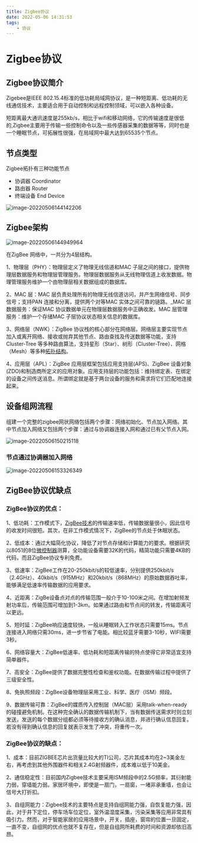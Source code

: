 ```yaml
---
title: Zigbee协议
date: 2022-05-06 14:31:53
tags:
    - 协议
---
```


<!--more-->

# Zigbee协议

## Zigbee协议简介

Zigebee是IEEE 802.15.4标准的低功耗局域网协议，是一种短距离、低功耗的无线通信技术，主要适合用于自动控制和远程控制领域，可以嵌入各种设备。

短距离最大通讯速度是255kb/s，相比于wifi和移动网络，它的传输速度是很低的,Zigbee主要用于传输一些控制命令以及一些传感器采集的数据等等，同时也是一个睡眠节点，可拓展性很强，在局域网中最大达到65535个节点。

## 节点类型

Zigbee拓扑有三种功能节点

- 协调器	Coordinator
- 路由器	Router
- 终端设备	End Device

![image-20220506144142206](https://s2.loli.net/2022/05/06/T1AoyfeMW5sKukU.png)

## Zigbee架构

![image-20220506144949964](https://s2.loli.net/2022/05/06/k8TKGtbBE1LfM9y.png)

在ZigBee 网络中，一共分为4层结构。 

1、物理层（PHY）：物理层定义了物理无线信道和MAC 子层之间的接口，提供物理层数据服务和物理层管理服务。­物理层数据服务从无线物理信道上收发数据。­物理管理服务维护一个由物理层相关数据组成的数据库。

2、MAC 层：MAC 层负责处理所有的物理无线信道访问，并产生网络信号、同步信号；支持PAN 连接和分离，提供两个对等MAC  实体之间可靠的链路。_MAC 层数据服务：保证MAC 协议数据单元在物理层数据服务中正确收发。MAC 层管理服务：维护一个存储MAC  子层协议状态相关信息的数据库。

3、网络层（NWK）：ZigBee  协议栈的核心部分在网络层。网络层主要实现节点加入或离开网络、接收或抛弃其他节点、路由查找及传送数据等功能，支持Cluster-Tree  等多种路由算法，支持星形（Star）、树形（Cluster-Tree）、网格（Mesh）等多种[拓扑结构](https://www.eefocus.com/baike/513966)。

4、应用层（APL）：ZigBee 应用层框架包括应用支持层(APS)、ZigBee 设备对象(ZDO)和制造商所定义的应用对象。应用支持层的功能包括：维持绑定表、在绑定的设备之间传送消息。所谓绑定就是基于两台设备的服务和需求将它们匹配地连接起来。

## 设备组网流程

组建一个完整的zigbee网状网络包括两个步骤：网络初始化、节点加入网络。其中节点加入网络又包括两个步骤：通过与协调器连接入网和通过已有父节点入网。

![image-20220506150215118](https://s2.loli.net/2022/05/06/lbdSga4Tzvr2NoJ.png)

### 节点通过协调器加入网络

![image-20220506153326349](https://s2.loli.net/2022/05/06/rgitz9lJsBqC4VN.png)  

##  ZigBee协议优缺点 

### **ZigBee协议的优点：**

1、低功耗：工作模式下，[ZigBee技术](https://www.eefocus.com/baike/510530)的传输速率低，传输数据量很小，因此信号的收发时间很短。其次，在非工作模式情况下，ZigBee的节点处于休眠状态。

2、低成本：通过大幅简化协议，降低了对节点存储和计算能力的要求。根据研究以8051的8位[微控制器](https://www.eefocus.com/baike/485598)测算，全功能设备需要32K的代码，精简功能只需要4KB的代码，而且ZigBee协议专利免费。

3、低速率：ZigBee工作在20-250kbit/s的较低速率，分别提供250kbit/s（2.4GHz）、40kbit/s（915MHz）和20kbit/s（868MHz）的原始数据吞吐率，能够满足低速率传输数据的应用要求。

4、近距离：ZigBe设备点对点的传输范围一般介于10-100米之间。在增加射频发射功率后，传输范围可增加到1-3km。如果通过路由和节点间的转发，传输距离可以更远。

5、短时延：ZigBee响应速度较快，一般从睡眠转入工作状态只需要15ms。节点连接进入网络只需30ms，进一步节省了电能。相比较蓝牙需要3-10秒，WIFI需要3秒。

6、网络容量大：ZigBee低速率、低功耗和短距离传输的特点使得它非常适宜支持简单器件。

7、高安全：ZigBee提供了数据完整性检查和鉴权功能。在数据传输过程中提供了三级安全性。

8、免执照频段：ZigBee设备物理层采用工业、科学、医疗（ISM）频段。

9、数据传输可靠：ZigBee的媒质传入控制层（MAC层）采用talk-when-ready的碰撞避免机制。在这种完全确认的数据传输机制下，当有数据传送需求时则立刻发送，发送的每个数据分组都必须等待接收方的确认消息，并进行确认信息回复。若没有得到确认信息的回复就表示发生了冲突，将重传一次。

### **ZigBee协议的缺点：**

1、成本：目前ZIGBEE芯片出货量比较大的TI公司，芯片其成本均在2~3美金左右，再考虑到其他外围器件和相关2.4G射频器件，成本难以低于10美金。

2、通信稳定性：目前国内Zigbee技术主要采用ISM频段中的2.5G频率，其衍射能力弱，穿墙能力弱。家居环境中，即使是一扇门，一扇窗，一堵非承重墙，也会让信号大打折扣。

3、自组网能力：Zigbee技术的主要特点是支持自组网能力强，自恢复能力强，因此，对于井下定位，停车场车位定位，室外温湿度采集，污染采集等应用非常具有吸引力。然而，对于智能家居的应用场景中，开关，插座，窗帘的位置一旦固定，一直不变，自组网的优点也就不复存在，但是自组网所耗费的时间和资源却依旧高昂。


